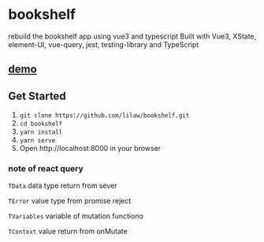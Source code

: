 # bookshelf
rebuild the bookshelf app using vue3 and typescript
Built with Vue3, XState, element-UI, vue-query, jest, testing-library and TypeScript

## [demo](https://bookshelf.pages.dev)

## Get Started
1. `git clone https://github.com/lilaw/bookshelf.git`
1. `cd bookshelf`
1. `yarn install`
1. `yarn serve`
1. Open http://localhost:8000 in your browser

### note of react query
`TData` data type return from sever

`TError` value type from promise reject

`TVariables` variable of mutation functiono

`TContext` value return from onMutate






